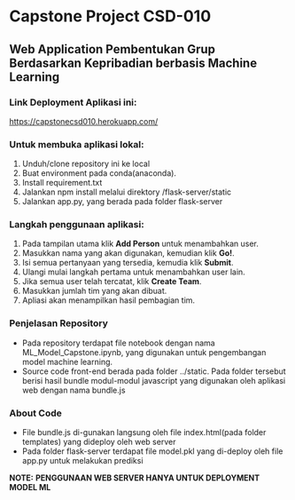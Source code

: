# Capstone Project CSD-010

## Web Application Pembentukan Grup Berdasarkan Kepribadian berbasis Machine Learning

### Link Deployment Aplikasi ini:
https://capstonecsd010.herokuapp.com/ 

### Untuk membuka aplikasi lokal:
1. Unduh/clone repository ini ke local
2. Buat environment pada  conda(anaconda).
3. Install requirement.txt
4. Jalankan npm install melalui direktory /flask-server/static
5. Jalankan app.py, yang berada pada folder flask-server

### Langkah penggunaan aplikasi:
1. Pada tampilan utama klik **Add Person** untuk menambahkan user.
2. Masukkan nama yang akan digunakan, kemudian klik **Go!**.
3. Isi semua pertanyaan yang tersedia, kemudia klik **Submit**.
4. Ulangi mulai langkah pertama untuk menambahkan user lain.
5. Jika semua user telah tercatat, klik **Create Team**.
6. Masukkan jumlah tim yang akan dibuat.
7. Apliasi akan menampilkan hasil pembagian tim.

### Penjelasan Repository
- Pada repository terdapat file notebook dengan nama ML_Model_Capstone.ipynb, yang digunakan untuk pengembangan model machine learning.
- Source code front-end berada pada folder ../static. Pada folder tersebut berisi hasil bundle modul-modul javascript yang digunakan oleh aplikasi web dengan nama bundle.js

### About Code
- File bundle.js di-gunakan langsung oleh file index.html(pada folder templates) yang dideploy oleh web server
- Pada folder flask-server terdapat file model.pkl yang di-deploy oleh file app.py untuk melakukan prediksi



**NOTE:** 
**PENGGUNAAN WEB SERVER HANYA UNTUK DEPLOYMENT MODEL ML**
